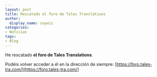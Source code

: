 ```yaml
---
layout: post
title: Rescatado el foro de Tales Translations
author:
  display_name: soywiz
categories:
- Noticias
tags:
- Blog
---
```


He rescatado **el foro de Tales Translations**.

Podéis volver acceder a él en la dirección de siempre: [https://foro.tales-tra.com/](https://foro.tales-tra.com/)

